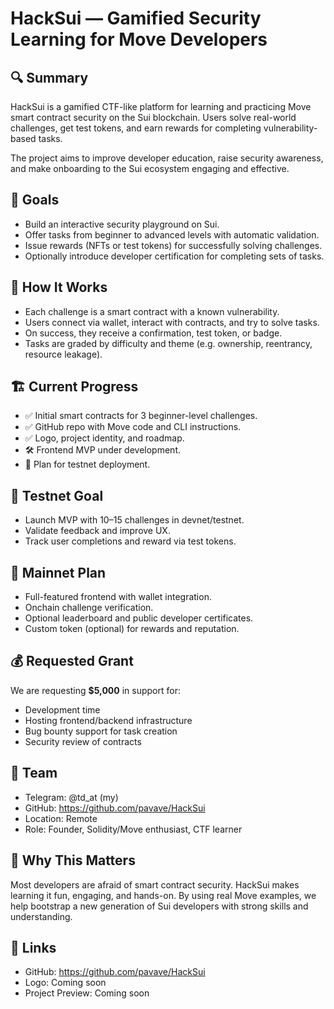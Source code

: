 # HackSui — Gamified Security Learning for Move Developers

## 🔍 Summary
HackSui is a gamified CTF-like platform for learning and practicing Move smart contract security on the Sui blockchain. Users solve real-world challenges, get test tokens, and earn rewards for completing vulnerability-based tasks.

The project aims to improve developer education, raise security awareness, and make onboarding to the Sui ecosystem engaging and effective.

## 🎯 Goals
- Build an interactive security playground on Sui.
- Offer tasks from beginner to advanced levels with automatic validation.
- Issue rewards (NFTs or test tokens) for successfully solving challenges.
- Optionally introduce developer certification for completing sets of tasks.

## 🧩 How It Works
- Each challenge is a smart contract with a known vulnerability.
- Users connect via wallet, interact with contracts, and try to solve tasks.
- On success, they receive a confirmation, test token, or badge.
- Tasks are graded by difficulty and theme (e.g. ownership, reentrancy, resource leakage).

## 🏗️ Current Progress
- ✅ Initial smart contracts for 3 beginner-level challenges.
- ✅ GitHub repo with Move code and CLI instructions.
- ✅ Logo, project identity, and roadmap.
- 🛠️ Frontend MVP under development.
- 🧪 Plan for testnet deployment.

## 🧪 Testnet Goal
- Launch MVP with 10–15 challenges in devnet/testnet.
- Validate feedback and improve UX.
- Track user completions and reward via test tokens.

## 🚀 Mainnet Plan
- Full-featured frontend with wallet integration.
- Onchain challenge verification.
- Optional leaderboard and public developer certificates.
- Custom token (optional) for rewards and reputation.

## 💰 Requested Grant
We are requesting **$5,000** in support for:
- Development time
- Hosting frontend/backend infrastructure
- Bug bounty support for task creation
- Security review of contracts

## 👥 Team
- Telegram: @td_at (my)  
- GitHub: https://github.com/pavave/HackSui 
- Location: Remote  
- Role: Founder, Solidity/Move enthusiast, CTF learner

## 💬 Why This Matters
Most developers are afraid of smart contract security. HackSui makes learning it fun, engaging, and hands-on. By using real Move examples, we help bootstrap a new generation of Sui developers with strong skills and understanding.

## 📎 Links
- GitHub: https://github.com/pavave/HackSui
- Logo: Coming soon
- Project Preview: Coming soon
